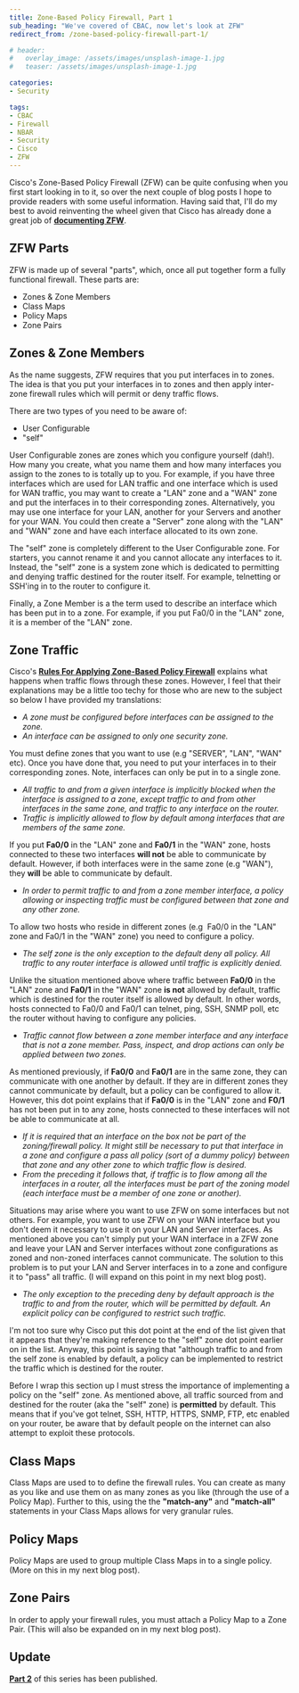 ```yaml
---
title: Zone-Based Policy Firewall, Part 1
sub_heading: "We've covered of CBAC, now let's look at ZFW"
redirect_from: /zone-based-policy-firewall-part-1/

# header:
#   overlay_image: /assets/images/unsplash-image-1.jpg
#   teaser: /assets/images/unsplash-image-1.jpg

categories:
- Security

tags:
- CBAC
- Firewall
- NBAR
- Security
- Cisco
- ZFW
---
```

Cisco's Zone-Based Policy Firewall (ZFW) can be quite confusing when you first start looking in to it, so over the next couple of blog posts I hope to provide readers with some useful information. Having said that, I'll do my best to avoid reinventing the wheel given that Cisco has already done a great job of [**documenting ZFW**](http://www.cisco.com/en/US/products/sw/secursw/ps1018/products_tech_note09186a00808bc994.shtml).

## ZFW Parts

ZFW is made up of several "parts", which, once all put together form a fully functional firewall. These parts are:

*   Zones & Zone Members
*   Class Maps
*   Policy Maps
*   Zone Pairs

## Zones & Zone Members

As the name suggests, ZFW requires that you put interfaces in to zones. The idea is that you put your interfaces in to zones and then apply inter-zone firewall rules which will permit or deny traffic flows.

There are two types of you need to be aware of:

*   User Configurable
*   "self"

User Configurable zones are zones which you configure yourself (dah!). How many you create, what you name them and how many interfaces you assign to the zones to is totally up to you. For example, if you have three interfaces which are used for LAN traffic and one interface which is used for WAN traffic, you may want to create a "LAN" zone and a "WAN" zone and put the interfaces in to their corresponding zones. Alternatively, you may use one interface for your LAN, another for your Servers and another for your WAN. You could then create a "Server" zone along with the "LAN" and "WAN" zone and have each interface allocated to its own zone.

The "self" zone is completely different to the User Configurable zone. For starters, you cannot rename it and you cannot allocate any interfaces to it. Instead, the "self" zone is a system zone which is dedicated to permitting and denying traffic destined for the router itself. For example, telnetting or SSH'ing in to the router to configure it.

Finally, a Zone Member is a the term used to describe an interface which has been put in to a zone. For example, if you put Fa0/0 in the "LAN" zone, it is a member of the "LAN" zone.

## Zone Traffic

Cisco's [**Rules For Applying Zone-Based Policy Firewall**](http://www.cisco.com/en/US/products/sw/secursw/ps1018/products_tech_note09186a00808bc994.shtml#topic3) explains what happens when traffic flows through these zones. However, I feel that their explanations may be a little too techy for those who are new to the subject so below I have provided my translations:

*   _A zone must be configured before interfaces can be assigned to the zone._
*   _An interface can be assigned to only one security zone._

You must define zones that you want to use (e.g "SERVER", "LAN", "WAN" etc). Once you have done that, you need to put your interfaces in to their corresponding zones. Note, interfaces can only be put in to a single zone.

*   _All traffic to and from a given interface is implicitly blocked when the interface is assigned to a zone, except traffic to and from other interfaces in the same zone, and traffic to any interface on the router._
*   _Traffic is implicitly allowed to flow by default among interfaces that are members of the same zone._

If you put **Fa0/0** in the "LAN" zone and **Fa0/1** in the "WAN" zone, hosts connected to these two interfaces **will not** be able to communicate by default. However, if both interfaces were in the same zone (e.g "WAN"), they **will** be able to communicate by default.

*   _In order to permit traffic to and from a zone member interface, a policy allowing or inspecting traffic must be configured between that zone and any other zone._

To allow two hosts who reside in different zones (e.g  Fa0/0 in the "LAN" zone and Fa0/1 in the "WAN" zone) you need to configure a policy.

*   _The self zone is the only exception to the default deny all policy. All traffic to any router interface is allowed until traffic is explicitly denied._

Unlike the situation mentioned above where traffic between **Fa0/0** in the "LAN" zone and **Fa0/1** in the "WAN" zone **is not** allowed by default, traffic which is destined for the router itself is allowed by default. In other words, hosts connected to Fa0/0 and Fa0/1 can telnet, ping, SSH, SNMP poll, etc the router without having to configure any policies.

*   _Traffic cannot flow between a zone member interface and any interface that is not a zone member. Pass, inspect, and drop actions can only be applied between two zones._

As mentioned previously, if **Fa0/0** and **Fa0/1** are in the same zone, they can communicate with one another by default. If they are in different zones they cannot communicate by default, but a policy can be configured to allow it. However, this dot point explains that if **Fa0/0** is in the "LAN" zone and **F0/1** has not been put in to any zone, hosts connected to these interfaces will not be able to communicate at all.

*   _If it is required that an interface on the box not be part of the zoning/firewall policy. It might still be necessary to put that interface in a zone and configure a pass all policy (sort of a dummy policy) between that zone and any other zone to which traffic flow is desired._
*   _From the preceding it follows that, if traffic is to flow among all the interfaces in a router, all the interfaces must be part of the zoning model (each interface must be a member of one zone or another)._

Situations may arise where you want to use ZFW on some interfaces but not others. For example, you want to use ZFW on your WAN interface but you don't deem it necessary to use it on your LAN and Server interfaces. As mentioned above you can't simply put your WAN interface in a ZFW zone and leave your LAN and Server interfaces without zone configurations as zoned and non-zoned interfaces cannot communicate. The solution to this problem is to put your LAN and Server interfaces in to a zone and configure it to "pass" all traffic. (I will expand on this point in my next blog post).

*   _The only exception to the preceding deny by default approach is the traffic to and from the router, which will be permitted by default. An explicit policy can be configured to restrict such traffic._

I'm not too sure why Cisco put this dot point at the end of the list given that it appears that they're making reference to the "self" zone dot point earlier on in the list. Anyway, this point is saying that "although traffic to and from the self zone is enabled by default, a policy can be implemented to restrict the traffic which is destined for the router.

Before I wrap this section up I must stress the importance of implementing a policy on the "self" zone. As mentioned above, all traffic sourced from and destined for the router (aka the "self" zone) is **permitted** by default. This means that if you've got telnet, SSH, HTTP, HTTPS, SNMP, FTP, etc enabled on your router, be aware that by default people on the internet can also attempt to exploit these protocols.

## Class Maps

Class Maps are used to to define the firewall rules. You can create as many as you like and use them on as many zones as you like (through the use of a Policy Map). Further to this, using the the **"match-any"** and **"match-all"** statements in your Class Maps allows for very granular rules.

## Policy Maps

Policy Maps are used to group multiple Class Maps in to a single policy. (More on this in my next blog post).

## Zone Pairs

In order to apply your firewall rules, you must attach a Policy Map to a Zone Pair. (This will also be expanded on in my next blog post).

Update
------

**[Part 2](/zone-based-policy-firewall-part-2/)** of this series has been published.